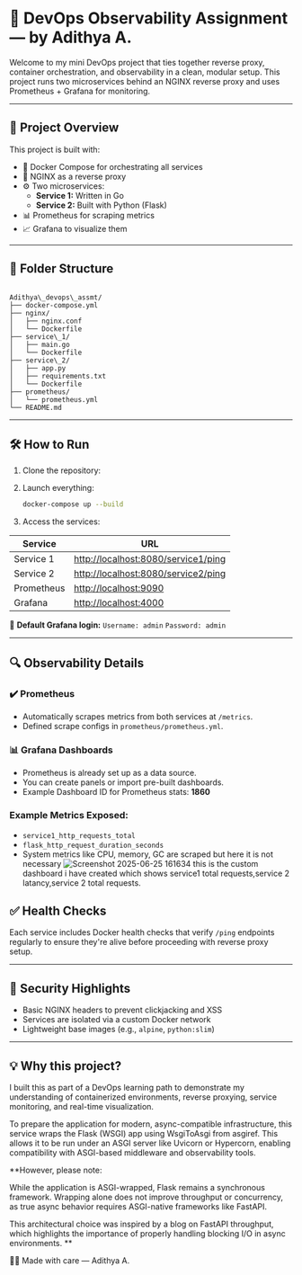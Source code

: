 

# 🚀 DevOps Observability Assignment — by Adithya A.

Welcome to my mini DevOps project that ties together reverse proxy, container orchestration, and observability in a clean, modular setup. This project runs two microservices behind an NGINX reverse proxy and uses Prometheus + Grafana for monitoring.

---

## 📁 Project Overview

This project is built with:

- 🐳 Docker Compose for orchestrating all services  
- 🔀 NGINX as a reverse proxy  
- ⚙️ Two microservices:
  - **Service 1:** Written in Go
  - **Service 2:** Built with Python (Flask)
- 📊 Prometheus for scraping metrics
- 📈 Grafana to visualize them

---

## 🔧 Folder Structure

```

Adithya\_devops\_assmt/
├── docker-compose.yml
├── nginx/
│   ├── nginx.conf
│   └── Dockerfile
├── service\_1/
│   ├── main.go
│   └── Dockerfile
├── service\_2/
│   ├── app.py
│   ├── requirements.txt
│   └── Dockerfile
├── prometheus/
│   └── prometheus.yml
└── README.md

````

---

## 🛠️ How to Run

1. Clone the repository:
  

2. Launch everything:

   ```bash
   docker-compose up --build
   ```

3. Access the services:

| Service    | URL                                                                        |
| ---------- | -------------------------------------------------------------------------- |
| Service 1  | [http://localhost:8080/service1/ping](http://localhost:8080/service1/ping) |
| Service 2  | [http://localhost:8080/service2/ping](http://localhost:8080/service2/ping) |
| Prometheus | [http://localhost:9090](http://localhost:9090)                             |
| Grafana    | [http://localhost:4000](http://localhost:4000)                             |

🧠 **Default Grafana login:**
`Username: admin`
`Password: admin`

---

## 🔍 Observability Details

### ✔️ Prometheus

* Automatically scrapes metrics from both services at `/metrics`.
* Defined scrape configs in `prometheus/prometheus.yml`.

### 📊 Grafana Dashboards

* Prometheus is already set up as a data source.
* You can create panels or import pre-built dashboards.
* Example Dashboard ID for Prometheus stats: **1860**

### Example Metrics Exposed:

* `service1_http_requests_total`
* `flask_http_request_duration_seconds`
* System metrics like CPU, memory, GC are scraped but here it is not necessary 
![Screenshot 2025-06-25 161634](https://github.com/user-attachments/assets/75998b3b-04cd-4823-a97b-8705c396d88c)
this is the custom dashboard i have created 
which shows service1 total requests,service 2 latancy,service 2 total requests.





## ✅ Health Checks

Each service includes Docker health checks that verify `/ping` endpoints regularly to ensure they're alive before proceeding with reverse proxy setup.

---

## 🔐 Security Highlights

* Basic NGINX headers to prevent clickjacking and XSS
* Services are isolated via a custom Docker network
* Lightweight base images (e.g., `alpine`, `python:slim`)

---

## 💡 Why this project?

I built this as part of a DevOps learning path to demonstrate my understanding of containerized environments, reverse proxying, service monitoring, and real-time visualization.

To prepare the application for modern, async-compatible infrastructure, this service wraps the Flask (WSGI) app using WsgiToAsgi from asgiref. This allows it to be run under an ASGI server like Uvicorn or Hypercorn, enabling compatibility with ASGI-based middleware and observability tools.

**However, please note:

While the application is ASGI-wrapped, Flask remains a synchronous framework. Wrapping alone does not improve throughput or concurrency, as true async behavior requires ASGI-native frameworks like FastAPI.

This architectural choice was inspired by a blog on FastAPI throughput, which highlights the importance of properly handling blocking I/O in async environments.
**



🧑‍💻 Made with care — Adithya A.

